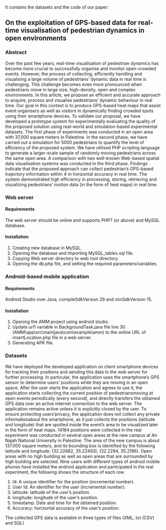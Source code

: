 It contains the datasets and the code of our paper:
## On the exploitation of GPS-based data for real-time visualisation of pedestrian dynamics in open environments

### Abstract

Over the past few years, real-time visualisation of pedestrian dynamics has become more crucial to successfully organise and monitor open-crowded events. However, the process of collecting, efficiently handling and visualising a large volume of pedestrians’ dynamic data in real time is challenging. This challenge becomes even more pronounced when pedestrians move in large size, high-density, open and complex environments. In this article, we propose an efficient and accurate approach to acquire, process and visualise pedestrians’ dynamic behaviour in real time. Our goal in this context is to produce GPS-based heat maps that assist event organisers as well as visitors in dynamically finding crowded spots using their smartphone devices. To validate our proposal, we have developed a prototype system for experimentally evaluating the quality of the proposed solution using real-world and simulation-based experimental datasets. The first phase of experiments was conducted in an open area with 37,000 square meters in Palestine. In
the second phase, we have carried out a simulation for 5000 pedestrians to quantify the level of efficiency of the proposed system. We have utilised PHP scripting language to generate a larger-scale sample of randomly moving pedestrians across the same open area. A comparison with two well-known Web-based spatial data visualisation systems was conducted in the third phase. Findings indicate that the proposed approach can collect pedestrian’s GPS-based trajectory information within 4 m horizontal accuracy in real time. The system demonstrated high efficiency in processing, storing, retrieving and visualizing pedestrians’ motion data (in the form of heat maps) in real time.

### Web server
#### Requirements
The  web server should be online and supports PHP7 (or above) and MySQL database.

#### Installation
1. Creating new database in MySQL.
2. Opening the database and Importing MySQL_tables.sql file.
3. Copying Web server directory  to web root directory.
4. Opening the db.php file, and setting the required parameters/variables.


### Android-based mobile application
#### Requirements
Android Studio over Java, compileSdkVersion 29 and minSdkVersion 15.

#### Installation
1. Opening the AMM project using android studio.
2. Update url1 variable in BackgroundTask.java file line 30 (AMM\app\src\main\java\com\example\amm) to the online URL of  insertLocation.php file in a web server.
3. Generating APK file.

### Datasets
We have deployed the developed application on client smartphone devices for tracking their positions and sending this data to the web server for further processing. In particular, the application uses the smartphone’s GPS sensor to determine users’ positions while they are moving in an open space. After the user starts the application and agrees to use it, the application starts collecting the current position of pedestriansmoving at open events periodically (every second), and directly transfers the obtained GPS data over an active internet connection to the web server. The application remains active unless it is explicitly closed by the user. To ensure protecting users’privacy, the application does not collect any private informationabout the smartphone, as it just collects the positions (latitude and longitude) that are spotted inside the event’s area to be visualized later in the form of heat maps. 14184 positions were collected in the real experiment was conducted in several open areas at the new campus at An Najah National University in Palestine. The area of the new campus is about 137.000 square meters, and its bounding box is identified by the following latitude and longitude: (32.22682, 35.22493), (32.2294, 35.2196). Open areas with no high building as well as open areas that are surrounded by high building are selected. Nine users with different types of android mobile phones have installed the android application and participated in the real experiment, the following shows the structure of each row.

 1. Id: A unique identifier for the position (incremental number).
 2. User Id: An identifier for the user (incremental number).
 3. latitude: latitude of the user’s position.
 4. longitude: longitude of the user’s position.
 5. timestamp: Date and time for the obtained position.
 6. Accuracy: horizontal accuracy of the user’s position.

The collected GPS data is available in three types of files (XML, txt (CSV) and SQL)





